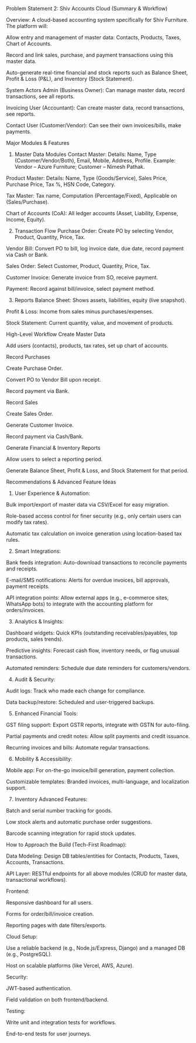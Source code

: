 Problem Statement 2: Shiv Accounts Cloud (Summary & Workflow)

Overview:
A cloud-based accounting system specifically for Shiv Furniture. The platform will:

Allow entry and management of master data: Contacts, Products, Taxes, Chart of Accounts.

Record and link sales, purchase, and payment transactions using this master data.

Auto-generate real-time financial and stock reports such as Balance Sheet, Profit & Loss (P&L), and Inventory (Stock Statement).

System Actors
Admin (Business Owner): Can manage master data, record transactions, see all reports.

Invoicing User (Accountant): Can create master data, record transactions, see reports.

Contact User (Customer/Vendor): Can see their own invoices/bills, make payments.

Major Modules & Features
1. Master Data Modules
Contact Master:
Details: Name, Type (Customer/Vendor/Both), Email, Mobile, Address, Profile.
Example: Vendor – Azure Furniture; Customer – Nimesh Pathak.

Product Master:
Details: Name, Type (Goods/Service), Sales Price, Purchase Price, Tax %, HSN Code, Category.

Tax Master:
Tax name, Computation (Percentage/Fixed), Applicable on (Sales/Purchase).

Chart of Accounts (CoA):
All ledger accounts (Asset, Liability, Expense, Income, Equity).

2. Transaction Flow
Purchase Order:
Create PO by selecting Vendor, Product, Quantity, Price, Tax.

Vendor Bill:
Convert PO to bill, log invoice date, due date, record payment via Cash or Bank.

Sales Order:
Select Customer, Product, Quantity, Price, Tax.

Customer Invoice:
Generate invoice from SO, receive payment.

Payment:
Record against bill/invoice, select payment method.

3. Reports
Balance Sheet:
Shows assets, liabilities, equity (live snapshot).

Profit & Loss:
Income from sales minus purchases/expenses.

Stock Statement:
Current quantity, value, and movement of products.

High-Level Workflow
Create Master Data

Add users (contacts), products, tax rates, set up chart of accounts.

Record Purchases

Create Purchase Order.

Convert PO to Vendor Bill upon receipt.

Record payment via Bank.

Record Sales

Create Sales Order.

Generate Customer Invoice.

Record payment via Cash/Bank.

Generate Financial & Inventory Reports

Allow users to select a reporting period.

Generate Balance Sheet, Profit & Loss, and Stock Statement for that period.

Recommendations & Advanced Feature Ideas
1. User Experience & Automation:

Bulk import/export of master data via CSV/Excel for easy migration.

Role-based access control for finer security (e.g., only certain users can modify tax rates).

Automatic tax calculation on invoice generation using location-based tax rules.

2. Smart Integrations:

Bank feeds integration: Auto-download transactions to reconcile payments and receipts.

E-mail/SMS notifications: Alerts for overdue invoices, bill approvals, payment receipts.

API integration points: Allow external apps (e.g., e-commerce sites, WhatsApp bots) to integrate with the accounting platform for orders/invoices.

3. Analytics & Insights:

Dashboard widgets: Quick KPIs (outstanding receivables/payables, top products, sales trends).

Predictive insights: Forecast cash flow, inventory needs, or flag unusual transactions.

Automated reminders: Schedule due date reminders for customers/vendors.

4. Audit & Security:

Audit logs: Track who made each change for compliance.

Data backup/restore: Scheduled and user-triggered backups.

5. Enhanced Financial Tools:

GST filing support: Export GSTR reports, integrate with GSTN for auto-filing.

Partial payments and credit notes: Allow split payments and credit issuance.

Recurring invoices and bills: Automate regular transactions.

6. Mobility & Accessibility:

Mobile app: For on-the-go invoice/bill generation, payment collection.

Customizable templates: Branded invoices, multi-language, and localization support.

7. Inventory Advanced Features:

Batch and serial number tracking for goods.

Low stock alerts and automatic purchase order suggestions.

Barcode scanning integration for rapid stock updates.

How to Approach the Build (Tech-First Roadmap):

Data Modeling: Design DB tables/entities for Contacts, Products, Taxes, Accounts, Transactions.

API Layer: RESTful endpoints for all above modules (CRUD for master data, transactional workflows).

Frontend:

Responsive dashboard for all users.

Forms for order/bill/invoice creation.

Reporting pages with date filters/exports.

Cloud Setup:

Use a reliable backend (e.g., Node.js/Express, Django) and a managed DB (e.g., PostgreSQL).

Host on scalable platforms (like Vercel, AWS, Azure).

Security:

JWT-based authentication.

Field validation on both frontend/backend.

Testing:

Write unit and integration tests for workflows.

End-to-end tests for user journeys.